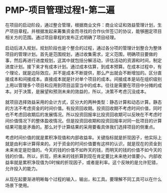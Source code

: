 # PMP-项目管理过程1-第二遍

在项目的启动阶段，通过整合管理，根据商业文件：商业论证和效益管理计划，生产项目章程。并根据发起来筹集资金而寻找的合作伙伴签订的协议，能够圈定项目相关方的范围。通过项目章程的发布正式明确了项目经理。

启动后进入规划，规划阶段也是个整合的过程，通过各分项的管理计划整合为整体项目的管理计划。首先是范围规划，通过收集需求，定义范围，明确项目要做的事，然后再进行进度规划，这其中就包括分解活动，评估活动的资源和时间，制定进度计划。接下来才有成本计划。通过成本估算，到成本预算。在成本过程中，有个理论，就是边际效应。并不是成本不断提供，那么产出就会不断增加的。区分直接成本和间接成本。直接成本就是针对单个项目的成本。间接成本是站在组织级别上用以管理多个项目和应用到项目运营当中的成本。往往是需要在项目中分摊的成本。对于决策，是展望和预测未来的效益的，所以，决策不考虑沉没成本。

就项目选择效益采用的会计方式，区分大的两种类型：静态计算和动态计算。静态的方法不考虑资金的时间价值。有投资回收期。投资回收期不考虑时间价值，同时也不考虑回收期后的发展情况。所以投资回报率比投资回收期可以反映在不考虑时间价值情况下的整体盈收情况。但是投资回收期和投资回报率对同一批项目的计算结果可能是矛盾的。那么对于计算结果的采用要看具体我们选择项目的侧重点。

考虑时间价值的就是累积净现值和内部收益率。关键指标就是折现因子，他实际上就是由利率计算得来的。对于资金的时间价值要有这样的认识，就是现在的资金到未来肯定是贬值的。今天的钱的价值不如昨天的钱，而明天的钱的价值不如今天的钱的价值。所以，折现，把未来的钱折算到现在肯定要比未来绝对值要小。内部收益率就是累积净现值为0时候的折现因子，或者是利率。这个反映的是允许犯错，允许投入的能力。

从现在起要渐进明晰每个过程的输入，输出，和工具。要理解不同工具可以在什么场景下使用。